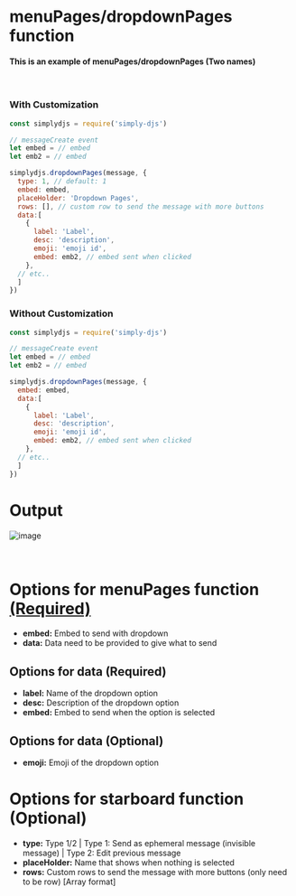 # menuPages/dropdownPages function
#### This is an example of menuPages/dropdownPages (Two names)
<br>

### With Customization
```js
const simplydjs = require('simply-djs')

// messageCreate event
let embed = // embed
let emb2 = // embed

simplydjs.dropdownPages(message, {
  type: 1, // default: 1
  embed: embed,
  placeHolder: 'Dropdown Pages',
  rows: [], // custom row to send the message with more buttons
  data:[
    {
      label: 'Label',
      desc: 'description',
      emoji: 'emoji id',
      embed: emb2, // embed sent when clicked
    }, 
  // etc..
  ]
})

```

### Without Customization
```js
const simplydjs = require('simply-djs')

// messageCreate event
let embed = // embed
let emb2 = // embed

simplydjs.dropdownPages(message, {
  embed: embed,
  data:[
    {
      label: 'Label',
      desc: 'description',
      emoji: 'emoji id',
      embed: emb2, // embed sent when clicked
    }, 
  // etc..
  ]
})

```

# Output
![image](https://user-images.githubusercontent.com/71836991/129902270-328bb8c3-f3f0-4d97-a4bc-28e309f565b8.png)

<br>

# Options for menuPages function [(Required)](https://github.com/Rahuletto/simply-djs/blob/main/Examples/menuPages.md)
- **embed:** Embed to send with dropdown
- **data:** Data need to be provided to give what to send

## Options for data (Required)
- **label:** Name of the dropdown option
- **desc:** Description of the dropdown option
- **embed:** Embed to send when the option is selected

## Options for data (Optional)
- **emoji:** Emoji of the dropdown option

# Options for starboard function (Optional)
- **type:** Type 1/2 | Type 1: Send as ephemeral message (invisible message) | Type 2: Edit previous message
- **placeHolder:** Name that shows when nothing is selected
- **rows:** Custom rows to send the message with more buttons (only need to be row) [Array format]

